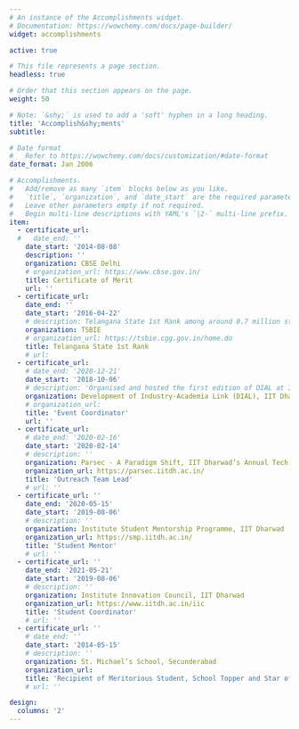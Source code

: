 ```yaml
---
# An instance of the Accomplishments widget.
# Documentation: https://wowchemy.com/docs/page-builder/
widget: accomplishments

active: true

# This file represents a page section.
headless: true

# Order that this section appears on the page.
weight: 50

# Note: `&shy;` is used to add a 'soft' hyphen in a long heading.
title: 'Accomplish&shy;ments'
subtitle:

# Date format
#   Refer to https://wowchemy.com/docs/customization/#date-format
date_format: Jan 2006

# Accomplishments.
#   Add/remove as many `item` blocks below as you like.
#   `title`, `organization`, and `date_start` are the required parameters.
#   Leave other parameters empty if not required.
#   Begin multi-line descriptions with YAML's `|2-` multi-line prefix.
item:
  - certificate_url: 
  #   date_end: ''
    date_start: '2014-08-08'
    description: ''
    organization: CBSE Delhi
    # organization_url: https://www.cbse.gov.in/
    title: Certificate of Merit
    url: ''
  - certificate_url: 
    date_end: ''
    date_start: '2016-04-22'
    # description: Telangana State 1st Rank among around 0.7 million students in first year intermediate examination and under top ten ranks in second year intermediate examination
    organization: TSBIE 
    # organization_url: https://tsbie.cgg.gov.in/home.do
    title: Telangana State 1st Rank
    # url: 
  - certificate_url: 
    # date_end: '2020-12-21'
    date_start: '2018-10-06'
    # description: 'Organised and hosted the first edition of DIAL at IIT Dharwad, leading a student team consisting of 10 students in coordination with 3 faculty members'
    organization: Development of Industry-Academia Link (DIAL), IIT Dharwad
    # organization_url: 
    title: 'Event Coordinator'
    url: ''
  - certificate_url: 
    # date_end: '2020-02-16'
    date_start: '2020-02-14'
    # description: ''
    organization: Parsec - A Paradigm Shift, IIT Dharwad’s Annual Tech Fest
    organization_url: https://parsec.iitdh.ac.in/
    title: 'Outreach Team Lead'
    # url: ''
  - certificate_url: '' 
    date_end: '2020-05-15'
    date_start: '2019-08-06'
    # description: ''
    organization: Institute Student Mentorship Programme, IIT Dharwad
    organization_url: https://smp.iitdh.ac.in/
    title: 'Student Mentor'
    # url: ''
  - certificate_url: '' 
    date_end: '2021-05-21'
    date_start: '2019-08-06'
    # description: ''
    organization: Institute Innovation Council, IIT Dharwad
    organization_url: https://www.iitdh.ac.in/iic
    title: 'Student Coordinator'
    # url: ''
  - certificate_url: '' 
    # date_end: ''
    date_start: '2014-05-15'
    # description: ''
    organization: St. Michael’s School, Secunderabad
    organization_url: 
    title: 'Recipient of Meritorious Student, School Topper and Star of Stars awards'
    # url: ''

design:
  columns: '2'
---
```

